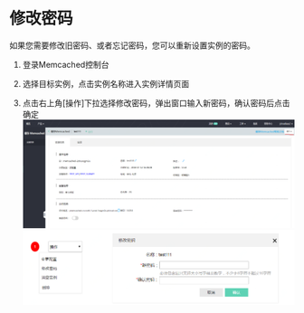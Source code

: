 # 修改密码

如果您需要修改旧密码、或者忘记密码，您可以重新设置实例的密码。

1. 登录Memcached控制台

2. 选择目标实例，点击实例名称进入实例详情页面

3. 点击右上角[操作]下拉选择修改密码，弹出窗口输入新密码，确认密码后点击确定
![修改密码](https://github.com/jdcloudcom/cn/blob/JCS-for-Memcached/image/Memcached/change-pw1.png)
![修改密码](https://github.com/jdcloudcom/cn/blob/JCS-for-Memcached/image/Memcached/change-pw2.png)
